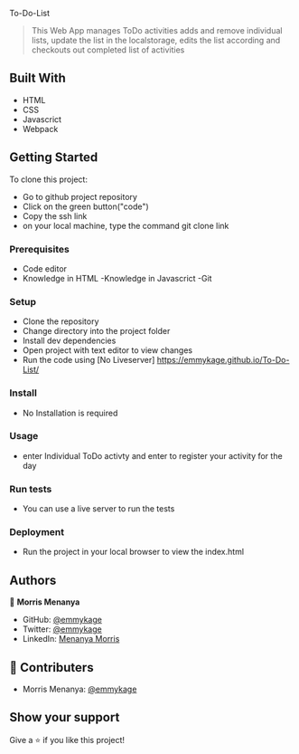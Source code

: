 To-Do-List

> This Web App manages ToDo activities adds and  remove individual lists, update the list in the localstorage, edits the list according and checkouts out completed list of activities

## Built With

- HTML
- CSS
- Javascrict
- Webpack

## Getting Started

To clone this project:
- Go to github project repository
- Click on the green button("code")
- Copy the ssh link
- on your local machine, type the command git clone link


### Prerequisites
- Code editor
- Knowledge in HTML
-Knowledge in Javascrict
-Git

### Setup
- Clone the repository
- Change directory into the project folder
- Install dev dependencies
- Open project with text editor to view changes
- Run the code using [No Liveserver] https://emmykage.github.io/To-Do-List/


### Install
- No Installation is required

### Usage
- enter Individual ToDo activty and enter to register your activity for the day

### Run tests
- You can use a live server to run the tests

### Deployment
- Run the project in your local browser to view the index.html


## Authors


👤 **Morris Menanya**

- GitHub: [@emmykage](https://github.com/Emmykage)
- Twitter: [@emmykage](https://twitter.com/omayiobenj)
- LinkedIn: [Menanya Morris](https://www.linkedin.com/in/morris-menanya-a51985104/)



## 🤝 Contributers

-  Morris Menanya: [@emmykage](https://github.com/Emmykage)


## Show your support

Give a ⭐️ if you like this project!

